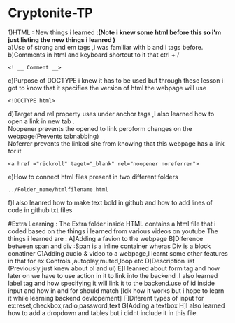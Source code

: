 # Cryptonite-TP
1)HTML :
New things i learned :<b>(Note i knew some html before this so i'm just listing the new things i leanred )</b><br>
a)Use of strong and em tags ,i was familiar with b and i tags before.
<br>
b)Comments in html and keyboard shortcut to it that ctrl + /
```
<! __ Comment __>
```
c)Purpose of DOCTYPE i knew it has to be used but through these lesson i got to know that it specifies the version of html the webpage will use
```
<!DOCTYPE html>
```
d)Target and rel property uses under anchor tags ,I also learned how to open a link in new tab .
<br>
 Noopener prevents the opened to link peroform changes on the webpage(Prevents tabnabbing)<br>
 Noferrer prevents the linked site from knowing that this webpage has a link for it<br>
 ```
<a href ="rickroll" taget="_blank" rel="noopener noreferrer"> 
```
e)How to connect html files present in two different folders 
```
../Folder_name/htmlfilename.html
```
f)I also leanred how to make text bold in github and how to add lines of code in github txt files

#Extra Learning :
The Extra folder inside HTML contains a html file that i coded based on the things i learned from various videos on youtube 
The things i learned are :
A]Adding a favion to the webpage
B]Diference between span and div :Span is a inline container wheras Div is a block conatiner
C]Adding audio & video to a webpage,I learnt some other features in that for ex:Controls ,autoplay,muted,loop etc
D]Description list (Previously just knew about ol and ul)
E]I leanred about form tag and how later on we have to use action in it to link into the backend .I also learned label tag and how specifying it will link it to the backend.use of id inside input and how in and for should match [Idk how it works but i hope to learn it while learning backend devlopement]
F]Diferent types of input for ex:reset,checkbox,radio,password,text
G]Adding a textbox
H]I also learned how to add a dropdown and tables but i didnt include it in this file.
